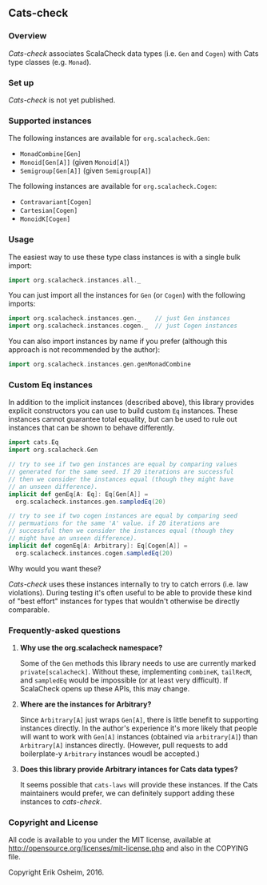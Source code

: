 ## Cats-check

### Overview

*Cats-check* associates ScalaCheck data types (i.e. `Gen` and `Cogen`)
with Cats type classes (e.g. `Monad`).

### Set up

*Cats-check* is not yet published.

### Supported instances

The following instances are available for `org.scalacheck.Gen`:

 * `MonadCombine[Gen]`
 * `Monoid[Gen[A]]` (given `Monoid[A]`)
 * `Semigroup[Gen[A]]` (given `Semigroup[A]`)

The following instances are available for `org.scalacheck.Cogen`:

 * `Contravariant[Cogen]`
 * `Cartesian[Cogen]`
 * `MonoidK[Cogen]`

### Usage

The easiest way to use these type class instances is with a single
bulk import:

```scala
import org.scalacheck.instances.all._
```

You can just import all the instances for `Gen` (or `Cogen`) with the
following imports:

```scala
import org.scalacheck.instances.gen._    // just Gen instances
import org.scalacheck.instances.cogen._  // just Cogen instances
```

You can also import instances by name if you prefer (although this
approach is not recommended by the author):

```scala
import org.scalacheck.instances.gen.genMonadCombine
```

### Custom Eq instances

In addition to the implicit instances (described above), this library
provides explicit constructors you can use to build custom `Eq`
instances. These instances cannot guarantee total equality, but can be
used to rule out instances that can be shown to behave differently.

```scala
import cats.Eq
import org.scalacheck.Gen

// try to see if two gen instances are equal by comparing values
// generated for the same seed. If 20 iterations are successful
// then we consider the instances equal (though they might have
// an unseen difference).
implicit def genEq[A: Eq]: Eq[Gen[A]] =
  org.scalacheck.instances.gen.sampledEq(20)

// try to see if two cogen instances are equal by comparing seed
// permuations for the same 'A' value. if 20 iterations are
// successful then we consider the instances equal (though they
// might have an unseen difference).
implicit def cogenEq[A: Arbitrary]: Eq[Cogen[A]] =
  org.scalacheck.instances.cogen.sampledEq(20)
```

Why would you want these?

*Cats-check* uses these instances internally to try to catch errors
(i.e. law violations). During testing it's often useful to be able to
provide these kind of "best effort" instances for types that wouldn't
otherwise be directly comparable.

### Frequently-asked questions

 1. **Why use the org.scalacheck namespace?**

    Some of the `Gen` methods this library needs to use are currently
    marked `private[scalacheck]`. Without these, implementing
    `combineK`, `tailRecM`, and `sampledEq` would be impossible (or at
    least very difficult). If ScalaCheck opens up these APIs, this may
    change.

 2. **Where are the instances for Arbitrary?**

    Since `Arbitrary[A]` just wraps `Gen[A]`, there is little benefit
    to supporting instances directly. In the author's experience it's
    more likely that people will want to work with `Gen[A]` instances
    (obtained via `arbitrary[A]`) than `Arbitrary[A]` instances
    directly. (However, pull requests to add boilerplate-y `Arbitrary`
    instances woudl be accepted.)

 3. **Does this library provide Arbitrary intances for Cats data types?**

    It seems possible that `cats-laws` will provide these instances.
    If the Cats maintainers would prefer, we can definitely
    support adding these instances to *cats-check*.

### Copyright and License

All code is available to you under the MIT license, available at
http://opensource.org/licenses/mit-license.php and also in the COPYING
file.

Copyright Erik Osheim, 2016.
